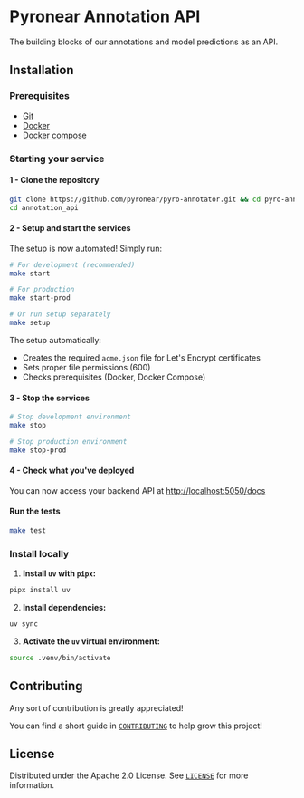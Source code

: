 # Pyronear Annotation API

The building blocks of our annotations and model predictions as an API.

## Installation

### Prerequisites

- [Git](https://git-scm.com/book/en/v2/Getting-Started-Installing-Git)
- [Docker](https://docs.docker.com/engine/install/)
- [Docker compose](https://docs.docker.com/compose/)

### Starting your service

#### 1 - Clone the repository

```bash
git clone https://github.com/pyronear/pyro-annotator.git && cd pyro-annotator
cd annotation_api
```

#### 2 - Setup and start the services

The setup is now automated! Simply run:

```bash
# For development (recommended)
make start

# For production
make start-prod

# Or run setup separately
make setup
```

The setup automatically:
- Creates the required `acme.json` file for Let's Encrypt certificates
- Sets proper file permissions (600)
- Checks prerequisites (Docker, Docker Compose)

#### 3 - Stop the services

```bash
# Stop development environment
make stop

# Stop production environment  
make stop-prod
```

#### 4 - Check what you've deployed

You can now access your backend API at [http://localhost:5050/docs](http://localhost:5050/docs)

#### Run the tests

```bash
make test
```

### Install locally

1. **Install `uv` with `pipx`:**

```bash
pipx install uv
```

2. **Install dependencies:**

```bash
uv sync
```

3. **Activate the `uv` virtual environment:**

```bash
source .venv/bin/activate
```

## Contributing

Any sort of contribution is greatly appreciated!

You can find a short guide in [`CONTRIBUTING`](CONTRIBUTING.md) to help grow this project!

## License

Distributed under the Apache 2.0 License. See [`LICENSE`](LICENSE) for more information.
